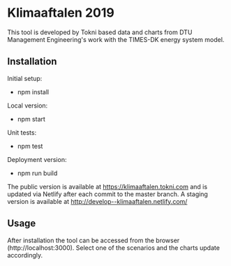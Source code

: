 Klimaaftalen 2019
============================

This tool is developed by Tokni based data and charts from DTU Management Engineering's work with the TIMES-DK energy system model.

## Installation

Initial setup:

- npm install

Local version:

- npm start

Unit tests:

- npm test

Deployment version:

- npm run build

The public version is available at https://klimaaftalen.tokni.com and is updated via Netlify after each commit to the master branch. A staging version is available at http://develop--klimaaftalen.netlify.com/

## Usage

After installation the tool can be accessed from the browser (http://localhost:3000). Select one of the scenarios and the charts update accordingly.